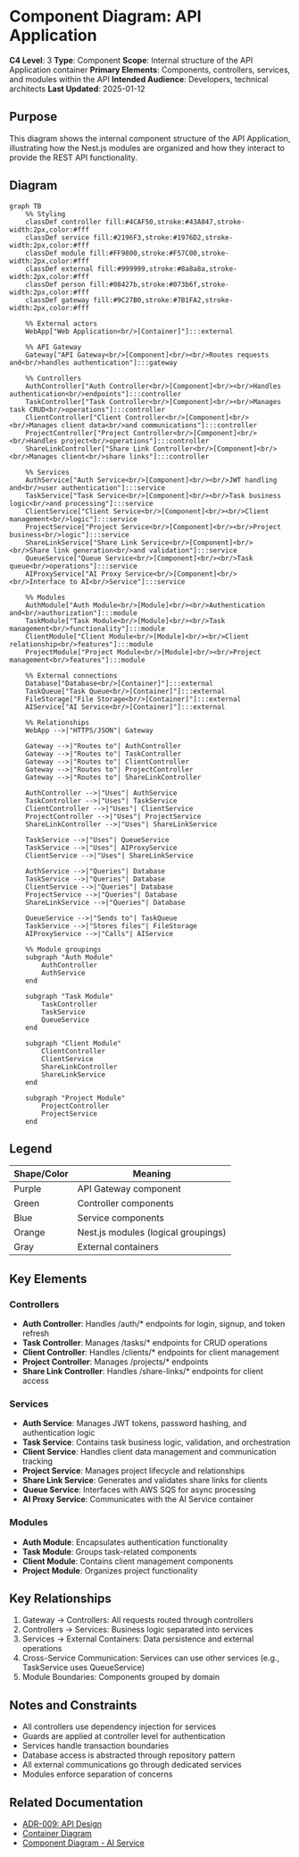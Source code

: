 # Component Diagram: API Application

**C4 Level**: 3
**Type**: Component
**Scope**: Internal structure of the API Application container
**Primary Elements**: Components, controllers, services, and modules within the API
**Intended Audience**: Developers, technical architects
**Last Updated**: 2025-01-12

## Purpose

This diagram shows the internal component structure of the API Application, illustrating how the Nest.js modules are organized and how they interact to provide the REST API functionality.

## Diagram

```mermaid
graph TB
    %% Styling
    classDef controller fill:#4CAF50,stroke:#43A047,stroke-width:2px,color:#fff
    classDef service fill:#2196F3,stroke:#1976D2,stroke-width:2px,color:#fff
    classDef module fill:#FF9800,stroke:#F57C00,stroke-width:2px,color:#fff
    classDef external fill:#999999,stroke:#8a8a8a,stroke-width:2px,color:#fff
    classDef person fill:#08427b,stroke:#073b6f,stroke-width:2px,color:#fff
    classDef gateway fill:#9C27B0,stroke:#7B1FA2,stroke-width:2px,color:#fff

    %% External actors
    WebApp["Web Application<br/>[Container]"]:::external

    %% API Gateway
    Gateway["API Gateway<br/>[Component]<br/><br/>Routes requests and<br/>handles authentication"]:::gateway

    %% Controllers
    AuthController["Auth Controller<br/>[Component]<br/><br/>Handles authentication<br/>endpoints"]:::controller
    TaskController["Task Controller<br/>[Component]<br/><br/>Manages task CRUD<br/>operations"]:::controller
    ClientController["Client Controller<br/>[Component]<br/><br/>Manages client data<br/>and communications"]:::controller
    ProjectController["Project Controller<br/>[Component]<br/><br/>Handles project<br/>operations"]:::controller
    ShareLinkController["Share Link Controller<br/>[Component]<br/><br/>Manages client<br/>share links"]:::controller

    %% Services
    AuthService["Auth Service<br/>[Component]<br/><br/>JWT handling and<br/>user authentication"]:::service
    TaskService["Task Service<br/>[Component]<br/><br/>Task business logic<br/>and processing"]:::service
    ClientService["Client Service<br/>[Component]<br/><br/>Client management<br/>logic"]:::service
    ProjectService["Project Service<br/>[Component]<br/><br/>Project business<br/>logic"]:::service
    ShareLinkService["Share Link Service<br/>[Component]<br/><br/>Share link generation<br/>and validation"]:::service
    QueueService["Queue Service<br/>[Component]<br/><br/>Task queue<br/>operations"]:::service
    AIProxyService["AI Proxy Service<br/>[Component]<br/><br/>Interface to AI<br/>Service"]:::service

    %% Modules
    AuthModule["Auth Module<br/>[Module]<br/><br/>Authentication and<br/>authorization"]:::module
    TaskModule["Task Module<br/>[Module]<br/><br/>Task management<br/>functionality"]:::module
    ClientModule["Client Module<br/>[Module]<br/><br/>Client relationship<br/>features"]:::module
    ProjectModule["Project Module<br/>[Module]<br/><br/>Project management<br/>features"]:::module

    %% External connections
    Database["Database<br/>[Container]"]:::external
    TaskQueue["Task Queue<br/>[Container]"]:::external
    FileStorage["File Storage<br/>[Container]"]:::external
    AIService["AI Service<br/>[Container]"]:::external

    %% Relationships
    WebApp -->|"HTTPS/JSON"| Gateway

    Gateway -->|"Routes to"| AuthController
    Gateway -->|"Routes to"| TaskController
    Gateway -->|"Routes to"| ClientController
    Gateway -->|"Routes to"| ProjectController
    Gateway -->|"Routes to"| ShareLinkController

    AuthController -->|"Uses"| AuthService
    TaskController -->|"Uses"| TaskService
    ClientController -->|"Uses"| ClientService
    ProjectController -->|"Uses"| ProjectService
    ShareLinkController -->|"Uses"| ShareLinkService

    TaskService -->|"Uses"| QueueService
    TaskService -->|"Uses"| AIProxyService
    ClientService -->|"Uses"| ShareLinkService

    AuthService -->|"Queries"| Database
    TaskService -->|"Queries"| Database
    ClientService -->|"Queries"| Database
    ProjectService -->|"Queries"| Database
    ShareLinkService -->|"Queries"| Database

    QueueService -->|"Sends to"| TaskQueue
    TaskService -->|"Stores files"| FileStorage
    AIProxyService -->|"Calls"| AIService

    %% Module groupings
    subgraph "Auth Module"
        AuthController
        AuthService
    end

    subgraph "Task Module"
        TaskController
        TaskService
        QueueService
    end

    subgraph "Client Module"
        ClientController
        ClientService
        ShareLinkController
        ShareLinkService
    end

    subgraph "Project Module"
        ProjectController
        ProjectService
    end
```

## Legend

| Shape/Color | Meaning                             |
| ----------- | ----------------------------------- |
| Purple      | API Gateway component               |
| Green       | Controller components               |
| Blue        | Service components                  |
| Orange      | Nest.js modules (logical groupings) |
| Gray        | External containers                 |

## Key Elements

### Controllers

- **Auth Controller**: Handles /auth/\* endpoints for login, signup, and token refresh
- **Task Controller**: Manages /tasks/\* endpoints for CRUD operations
- **Client Controller**: Handles /clients/\* endpoints for client management
- **Project Controller**: Manages /projects/\* endpoints
- **Share Link Controller**: Handles /share-links/\* endpoints for client access

### Services

- **Auth Service**: Manages JWT tokens, password hashing, and authentication logic
- **Task Service**: Contains task business logic, validation, and orchestration
- **Client Service**: Handles client data management and communication tracking
- **Project Service**: Manages project lifecycle and relationships
- **Share Link Service**: Generates and validates share links for clients
- **Queue Service**: Interfaces with AWS SQS for async processing
- **AI Proxy Service**: Communicates with the AI Service container

### Modules

- **Auth Module**: Encapsulates authentication functionality
- **Task Module**: Groups task-related components
- **Client Module**: Contains client management components
- **Project Module**: Organizes project functionality

## Key Relationships

1. Gateway → Controllers: All requests routed through controllers
1. Controllers → Services: Business logic separated into services
1. Services → External Containers: Data persistence and external operations
1. Cross-Service Communication: Services can use other services (e.g., TaskService uses QueueService)
1. Module Boundaries: Components grouped by domain

## Notes and Constraints

- All controllers use dependency injection for services
- Guards are applied at controller level for authentication
- Services handle transaction boundaries
- Database access is abstracted through repository pattern
- All external communications go through dedicated services
- Modules enforce separation of concerns

## Related Documentation

- [ADR-009: API Design](../ADRs/ADR-009.md)
- [Container Diagram](./c4-container-diagram.md)
- [Component Diagram - AI Service](./c4-ai-service-component-diagram.md)
